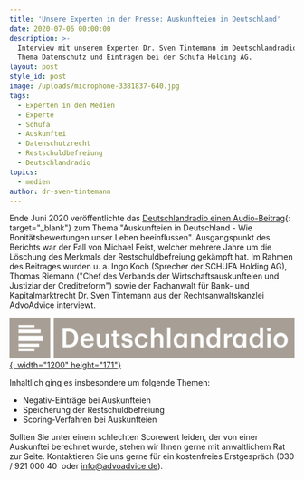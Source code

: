 ```yaml
---
title: 'Unsere Experten in der Presse: Auskunfteien in Deutschland'
date: 2020-07-06 00:00:00
description: >-
  Interview mit unserem Experten Dr. Sven Tintemann im Deutschlandradio zum
  Thema Datenschutz und Einträgen bei der Schufa Holding AG.
layout: post
style_id: post
image: /uploads/microphone-3381837-640.jpg
tags:
  - Experten in den Medien
  - Experte
  - Schufa
  - Auskunftei
  - Datenschutzrecht
  - Restschuldbefreiung
  - Deutschlandradio
topics:
  - medien
author: dr-sven-tintemann
---
```


Ende Juni 2020 veröffentlichte das [Deutschlandradio einen Audio-Beitrag](https://www.deutschlandfunk.de/auskunfteien-in-deutschland-wie-bonitaetsbewertungen-unser.724.de.html?dram:article_id=479465){: target="_blank"} zum Thema "Auskunfteien in Deutschland - Wie Bonitätsbewertungen unser Leben beeinflussen". Ausgangspunkt des Berichts war der Fall von Michael Feist, welcher mehrere Jahre um die Löschung des Merkmals der Restschuldbefreiung gekämpft hat. Im Rahmen des Beitrages wurden u. a. Ingo Koch (Sprecher der SCHUFA Holding AG), Thomas Riemann ("Chef des Verbands der Wirtschaftsauskunfteien und Justiziar der Creditreform") sowie der Fachanwalt für Bank- und Kapitalmarktrecht Dr. Sven Tintemann aus der Rechtsanwaltskanzlei AdvoAdvice interviewt.&nbsp;

[![](/uploads/deutschlandradio.png){: width="1200" height="171"}](https://www.deutschlandfunk.de/auskunfteien-in-deutschland-wie-bonitaetsbewertungen-unser.724.de.html?dram:article_id=479465)

Inhaltlich ging es insbesondere um folgende Themen:

* Negativ-Einträge bei Auskunfteien
* Speicherung der Restschuldbefreiung
* Scoring-Verfahren bei Auskunfteien

Sollten Sie unter einem schlechten Scorewert leiden, der von einer Auskunftei berechnet wurde, stehen wir Ihnen gerne mit anwaltlichem Rat zur Seite. Kontaktieren Sie uns gerne für ein kostenfreies Erstgespräch (030 / 921 000 40&nbsp; oder info@advoadvice.de).